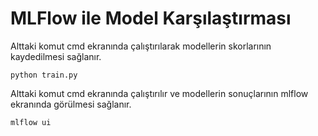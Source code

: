 # MLFlow ile Model Karşılaştırması

Alttaki komut cmd ekranında çalıştırılarak modellerin skorlarının kaydedilmesi sağlanır.

```
python train.py 
``` 

Alttaki komut cmd ekranında çalıştırılır ve modellerin sonuçlarının mlflow ekranında görülmesi sağlanır.

```
mlflow ui
``` 
